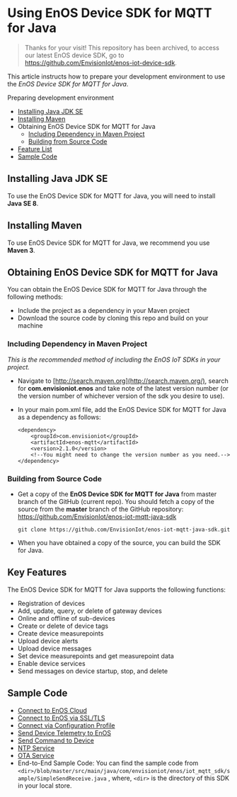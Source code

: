 # Using EnOS Device SDK for MQTT for Java

> Thanks for your visit! This repository has been archived, to access our latest EnOS device SDK, go to https://github.com/EnvisionIot/enos-iot-device-sdk.

This article instructs how to prepare your development environment to use the *EnOS Device SDK for MQTT for Java*.

Preparing development environment
- [Installing Java JDK SE](#installjava)
- [Installing Maven](#installmaven)
- Obtaining EnOS Device SDK for MQTT for Java
  - [Including Dependency in Maven Project](#includedependency)
  - [Building from Source Code](#buildfromsource)
- [Feature List](#featurelist)
- [Sample Code](#samplecode)

<a name="#installjava"></a>
## Installing Java JDK SE

To use the EnOS Device SDK for MQTT for Java, you will need to install **Java SE 8**.

<a name="#installmaven"></a>
## Installing Maven

To use EnOS Device SDK for MQTT for Java, we recommend you use **Maven 3**.

## Obtaining EnOS Device SDK for MQTT for Java

You can obtain the EnOS Device SDK for MQTT for Java through the following methods:

- Include the project as a dependency in your Maven project
- Download the source code by cloning this repo and build on your machine

<a name="#includedependency"></a>
### Including Dependency in Maven Project

*This is the recommended method of including the EnOS IoT SDKs in your project.*

- Navigate to [http://search.maven.org](http://search.maven.org/), search for **com.envisioniot.enos** and take note of the latest version number (or the version number of whichever version of the sdk you desire to use).

- In your main pom.xml file, add the EnOS Device SDK for MQTT for Java as a dependency as follows:

  ```
  <dependency>
      <groupId>com.envisioniot</groupId>
      <artifactId>enos-mqtt</artifactId>
      <version>2.1.0</version>
      <!--You might need to change the version number as you need.-->
  </dependency>
  ```

<a name="#buildfromsource"></a>
### Building from Source Code

- Get a copy of the **EnOS Device SDK for MQTT for Java** from master branch of the GitHub (current repo). You should fetch a copy of the source from the **master** branch of the GitHub repository: <https://github.com/EnvisionIot/enos-iot-mqtt-java-sdk>

  ```
  git clone https://github.com/EnvisionIot/enos-iot-mqtt-java-sdk.git
  ```

- When you have obtained a copy of the source, you can build the SDK for Java.

<a name="#featurelist"></a>
## Key Features

The EnOS Device SDK for MQTT for Java supports the following functions:

- Registration of devices
- Add, update, query, or delete of gateway devices
- Online and offline of sub-devices
- Create or delete of device tags
- Create device measurepoints
- Upload device alerts 
- Upload device messages
- Set device measurepoints and get measurepoint data
- Enable device services
- Send messages on device startup, stop, and delete

<a name="#samplecode"></a>
## Sample Code
- [Connect to EnOS Cloud](https://www.envisioniot.com/docs/device-connection/en/latest/howto/device/develop/java/connect.html)
- [Connect to EnOS via SSL/TLS](https://www.envisioniot.com/docs/device-connection/en/latest/howto/device/develop/java/connect_ssl.html)
- [Connect via Configuration Profile](https://www.envisioniot.com/docs/device-connection/en/latest/howto/device/develop/java/connect_viaprofile.html)
- [Send Device Telemetry to EnOS](https://www.envisioniot.com/docs/device-connection/en/latest/howto/device/develop/java/post_data_to_cloud.html)
- [Send Command to Device](https://www.envisioniot.com/docs/device-connection/en/latest/howto/device/develop/java/send_command_to_device.html)
- [NTP Service](https://www.envisioniot.com/docs/device-connection/en/latest/howto/device/develop/java/ntp_service.html)
- [OTA Service](https://www.envisioniot.com/docs/device-connection/en/latest/howto/device/develop/java/ota_service.html)
- End-to-End Sample Code:
  You can find the sample code from `<dir>/blob/master/src/main/java/com/envisioniot/enos/iot_mqtt_sdk/sample/SimpleSendReceive.java` , where, `<dir>` is the directory of this SDK in your local store.


